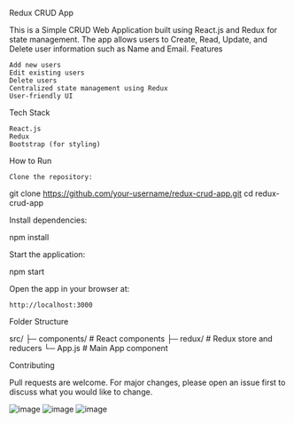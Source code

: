 Redux CRUD App

This is a Simple CRUD Web Application built using React.js and Redux for state management. The app allows users to Create, Read, Update, and Delete user information such as Name and Email.
Features

    Add new users
    Edit existing users
    Delete users
    Centralized state management using Redux
    User-friendly UI

Tech Stack

    React.js
    Redux
    Bootstrap (for styling)

How to Run

    Clone the repository:

git clone https://github.com/your-username/redux-crud-app.git
cd redux-crud-app

Install dependencies:

npm install

Start the application:

npm start

Open the app in your browser at:

    http://localhost:3000

Folder Structure

src/
├─ components/       # React components
├─ redux/           # Redux store and reducers
└─ App.js           # Main App component

Contributing

Pull requests are welcome. For major changes, please open an issue first to discuss what you would like to change.


![image](https://github.com/user-attachments/assets/0385140f-31ca-485b-b2e5-f339e02c90bf)
![image](https://github.com/user-attachments/assets/fcc7cc5d-972a-4daf-872b-524789fa54f7)
![image](https://github.com/user-attachments/assets/65849e5b-7d61-4640-9bf3-feb2e2cc9ca6)

